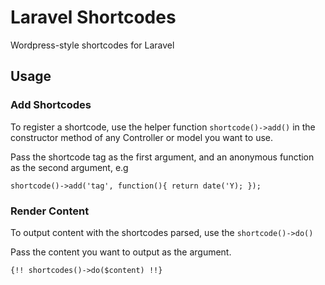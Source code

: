 # Laravel Shortcodes
Wordpress-style shortcodes for Laravel

## Usage
### Add Shortcodes
To register a shortcode, use the helper function `shortcode()->add()` in the constructor method of any Controller or model you want to use.

Pass the shortcode tag as the first argument, and an anonymous function as the second argument, e.g

`shortcode()->add('tag', function(){ return date('Y); });`

### Render Content
To output content with the shortcodes parsed, use the `shortcode()->do()`

Pass the content you want to output as the argument.

`{!! shortcodes()->do($content) !!}`
